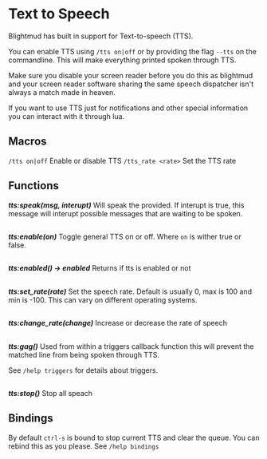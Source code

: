# Text to Speech

Blightmud has built in support for Text-to-speech (TTS).

You can enable TTS using `/tts on|off` or by providing the flag `--tts` on the commandline.
This will make everything printed spoken through TTS.

Make sure you disable your screen reader before you do this as blightmud and your screen
reader software sharing the same speech dispatcher isn't always a match made
in heaven.

If you want to use TTS just for notifications and other special information
you can interact with it through lua.

## Macros

`/tts on|off`          Enable or disable TTS
`/tts_rate <rate>`     Set the TTS rate

## Functions

***tts:speak(msg, interupt)***
Will speak the provided. If interupt is true, this message will interupt
possible messages that are waiting to be spoken.

##

***tts:enable(on)***
Toggle general TTS on or off. Where `on` is wither true or false.

##

***tts:enabled() -> enabled***
Returns if tts is enabled or not

##

***tts:set_rate(rate)***
Set the speech rate. Default is usually 0, max is 100 and min is -100. This can
vary on different operating systems.

##

***tts:change_rate(change)***
Increase or decrease the rate of speech

##

***tts:gag()***
Used from within a triggers callback function this will prevent the matched
line from being spoken through TTS.

See `/help triggers` for details about triggers.

##

***tts:stop()***
Stop all speach

## Bindings

By default `ctrl-s` is bound to stop current TTS and clear the queue.
You can rebind this as you please. See `/help bindings`
